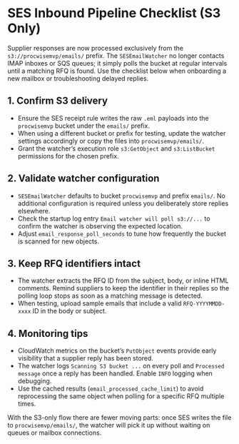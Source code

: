 # SES Inbound Pipeline Checklist (S3 Only)

Supplier responses are now processed exclusively from the `s3://procwisemvp/emails/`
prefix. The `SESEmailWatcher` no longer contacts IMAP inboxes or SQS queues; it
simply polls the bucket at regular intervals until a matching RFQ is found. Use
the checklist below when onboarding a new mailbox or troubleshooting delayed
replies.

## 1. Confirm S3 delivery
- Ensure the SES receipt rule writes the raw `.eml` payloads into the
  `procwisemvp` bucket under the `emails/` prefix.
- When using a different bucket or prefix for testing, update the watcher
  settings accordingly or copy the files into `procwisemvp/emails/`.
- Grant the watcher’s execution role `s3:GetObject` and `s3:ListBucket`
  permissions for the chosen prefix.

## 2. Validate watcher configuration
- `SESEmailWatcher` defaults to bucket `procwisemvp` and prefix `emails/`. No
  additional configuration is required unless you deliberately store replies
  elsewhere.
- Check the startup log entry `Email watcher will poll s3://...` to confirm the
  watcher is observing the expected location.
- Adjust `email_response_poll_seconds` to tune how frequently the bucket is
  scanned for new objects.

## 3. Keep RFQ identifiers intact
- The watcher extracts the RFQ ID from the subject, body, or inline HTML
  comments. Remind suppliers to keep the identifier in their replies so the
  polling loop stops as soon as a matching message is detected.
- When testing, upload sample emails that include a valid `RFQ-YYYYMMDD-xxxx` ID
  in the body or subject.

## 4. Monitoring tips
- CloudWatch metrics on the bucket’s `PutObject` events provide early visibility
  that a supplier reply has been stored.
- The watcher logs `Scanning S3 bucket ...` on every poll and `Processed message`
  once a reply has been handled. Enable `INFO` logging when debugging.
- Use the cached results (`email_processed_cache_limit`) to avoid reprocessing
  the same object when polling for a specific RFQ multiple times.

With the S3-only flow there are fewer moving parts: once SES writes the file to
`procwisemvp/emails/`, the watcher will pick it up without waiting on queues or
mailbox connections.
